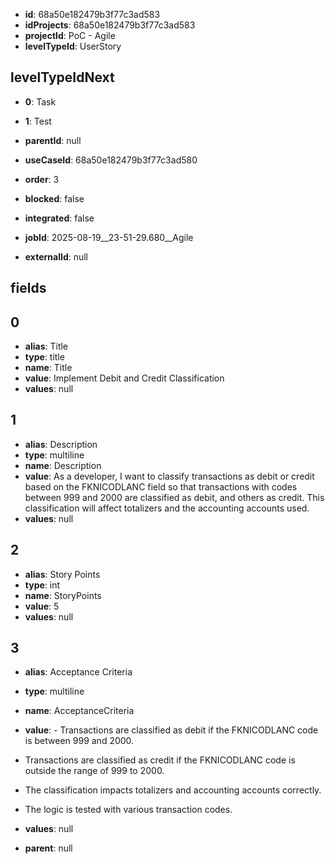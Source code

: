- **id**: 68a50e182479b3f77c3ad583
- **idProjects**: 68a50e182479b3f77c3ad583
- **projectId**: PoC - Agile
- **levelTypeId**: UserStory
## levelTypeIdNext
- **0**: Task
- **1**: Test

- **parentId**: null
- **useCaseId**: 68a50e182479b3f77c3ad580
- **order**: 3
- **blocked**: false
- **integrated**: false
- **jobId**: 2025-08-19__23-51-29.680__Agile
- **externalId**: null
## fields
## 0
- **alias**: Title
- **type**: title
- **name**: Title
- **value**: Implement Debit and Credit Classification
- **values**: null

## 1
- **alias**: Description
- **type**: multiline
- **name**: Description
- **value**: As a developer, I want to classify transactions as debit or credit based on the FKNICODLANC field so that transactions with codes between 999 and 2000 are classified as debit, and others as credit. This classification will affect totalizers and the accounting accounts used.
- **values**: null

## 2
- **alias**: Story Points
- **type**: int
- **name**: StoryPoints
- **value**: 5
- **values**: null

## 3
- **alias**: Acceptance Criteria
- **type**: multiline
- **name**: AcceptanceCriteria
- **value**: - Transactions are classified as debit if the FKNICODLANC code is between 999 and 2000.
- Transactions are classified as credit if the FKNICODLANC code is outside the range of 999 to 2000.
- The classification impacts totalizers and accounting accounts correctly.
- The logic is tested with various transaction codes.
- **values**: null


- **parent**: null

